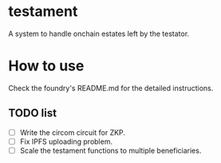 # testament
A system to handle onchain estates left by the testator.

# How to use
Check the foundry's README.md for the detailed instructions.

## TODO list
- [ ] Write the circom circuit for ZKP.
- [ ] Fix IPFS uploading problem.
- [ ] Scale the testament functions to multiple beneficiaries.